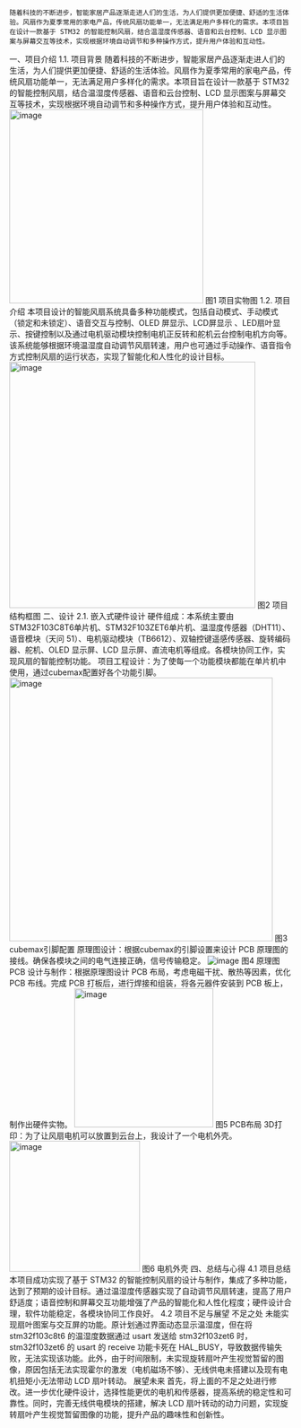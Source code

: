     随着科技的不断进步，智能家居产品逐渐走进人们的生活，为人们提供更加便捷、舒适的生活体验。风扇作为夏季常用的家电产品，传统风扇功能单一，无法满足用户多样化的需求。本项目旨在设计一款基于 STM32 的智能控制风扇，结合温湿度传感器、语音和云台控制、LCD 显示图案与屏幕交互等技术，实现根据环境自动调节和多种操作方式，提升用户体验和互动性。
一、项目介绍
1.1. 项目背景
  随着科技的不断进步，智能家居产品逐渐走进人们的生活，为人们提供更加便捷、舒适的生活体验。风扇作为夏季常用的家电产品，传统风扇功能单一，无法满足用户多样化的需求。本项目旨在设计一款基于 STM32 的智能控制风扇，结合温湿度传感器、语音和云台控制、LCD 显示图案与屏幕交互等技术，实现根据环境自动调节和多种操作方式，提升用户体验和互动性。
<img width="346" alt="image" src="https://github.com/user-attachments/assets/cf915e9a-f8b3-460d-9a64-05938f93792f" />
图1 项目实物图
1.2. 项目介绍
本项目设计的智能风扇系统具备多种功能模式，包括自动模式、手动模式（锁定和未锁定）、语音交互与控制、OLED 屏显示、LCD屏显示 、LED扇叶显示、按键控制以及通过电机驱动模块控制电机正反转和舵机云台控制电机方向等。该系统能够根据环境温湿度自动调节风扇转速，用户也可通过手动操作、语音指令方式控制风扇的运行状态，实现了智能化和人性化的设计目标。
<img width="439" alt="image" src="https://github.com/user-attachments/assets/a78478a2-9b20-4213-ba76-d60a80811924" />
图2 项目结构框图
二、设计
2.1. 嵌入式硬件设计
硬件组成：本系统主要由STM32F103C8T6单片机、STM32F103ZET6单片机、温湿度传感器（DHT11）、语音模块（天问 51）、电机驱动模块（TB6612）、双轴控键遥感传感器、旋转编码器、舵机、OLED 显示屏、LCD 显示屏、直流电机等组成。各模块协同工作，实现风扇的智能控制功能。
项目工程设计：为了使每一个功能模块都能在单片机中使用，通过cubemax配置好各个功能引脚。
<img width="470" alt="image" src="https://github.com/user-attachments/assets/a6ba4518-51b6-43d1-8f8f-f2a64f582392" />
图3 cubemax引脚配置
原理图设计：根据cubemax的引脚设置来设计 PCB 原理图的接线。确保各模块之间的电气连接正确，信号传输稳定。
![image](https://github.com/user-attachments/assets/ec9afc45-8280-4a76-867e-f98b4ba31d9a)
图4 原理图
PCB 设计与制作：根据原理图设计 PCB 布局，考虑电磁干扰、散热等因素，优化 PCB 布线。完成 PCB 打板后，进行焊接和组装，将各元器件安装到 PCB 板上，制作出硬件实物。
<img width="248" alt="image" src="https://github.com/user-attachments/assets/a3b0d275-936c-400a-830d-00c44bd211d8" />
图5 PCB布局
3D打印：为了让风扇电机可以放置到云台上，我设计了一个电机外壳。
<img width="233" alt="image" src="https://github.com/user-attachments/assets/a649013f-9faa-4c2e-a004-037588ff34a4" />
图6 电机外壳
四、总结与心得
4.1 项目总结
  本项目成功实现了基于 STM32 的智能控制风扇的设计与制作，集成了多种功能，达到了预期的设计目标。通过温湿度传感器实现了自动调节风扇转速，提高了用户舒适度；语音控制和屏幕交互功能增强了产品的智能化和人性化程度；硬件设计合理，软件功能稳定，各模块协同工作良好。
4.2 项目不足与展望
不足之处
  未能实现扇叶图案与交互屏的功能。原计划通过界面动态显示温湿度，但在将 stm32f103c8t6 的温湿度数据通过 usart 发送给 stm32f103zet6 时，stm32f103zet6 的 usart 的 receive 功能卡死在 HAL_BUSY，导致数据传输失败，无法实现该功能。此外，由于时间限制，未实现旋转扇叶产生视觉暂留的图像，原因包括无法实现霍尔的激发（电机磁场不够）、无线供电未搭建以及现有电机扭矩小无法带动 LCD 扇叶转动。
展望未来
  首先，将上面的不足之处进行修改。进一步优化硬件设计，选择性能更优的电机和传感器，提高系统的稳定性和可靠性。同时，完善无线供电模块的搭建，解决 LCD 扇叶转动的动力问题，实现旋转扇叶产生视觉暂留图像的功能，提升产品的趣味性和创新性。
